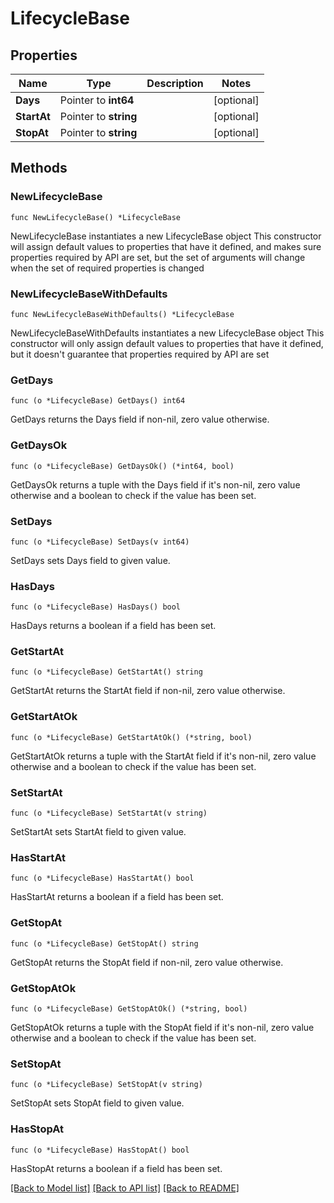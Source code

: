 # LifecycleBase

## Properties

Name | Type | Description | Notes
------------ | ------------- | ------------- | -------------
**Days** | Pointer to **int64** |  | [optional] 
**StartAt** | Pointer to **string** |  | [optional] 
**StopAt** | Pointer to **string** |  | [optional] 

## Methods

### NewLifecycleBase

`func NewLifecycleBase() *LifecycleBase`

NewLifecycleBase instantiates a new LifecycleBase object
This constructor will assign default values to properties that have it defined,
and makes sure properties required by API are set, but the set of arguments
will change when the set of required properties is changed

### NewLifecycleBaseWithDefaults

`func NewLifecycleBaseWithDefaults() *LifecycleBase`

NewLifecycleBaseWithDefaults instantiates a new LifecycleBase object
This constructor will only assign default values to properties that have it defined,
but it doesn't guarantee that properties required by API are set

### GetDays

`func (o *LifecycleBase) GetDays() int64`

GetDays returns the Days field if non-nil, zero value otherwise.

### GetDaysOk

`func (o *LifecycleBase) GetDaysOk() (*int64, bool)`

GetDaysOk returns a tuple with the Days field if it's non-nil, zero value otherwise
and a boolean to check if the value has been set.

### SetDays

`func (o *LifecycleBase) SetDays(v int64)`

SetDays sets Days field to given value.

### HasDays

`func (o *LifecycleBase) HasDays() bool`

HasDays returns a boolean if a field has been set.

### GetStartAt

`func (o *LifecycleBase) GetStartAt() string`

GetStartAt returns the StartAt field if non-nil, zero value otherwise.

### GetStartAtOk

`func (o *LifecycleBase) GetStartAtOk() (*string, bool)`

GetStartAtOk returns a tuple with the StartAt field if it's non-nil, zero value otherwise
and a boolean to check if the value has been set.

### SetStartAt

`func (o *LifecycleBase) SetStartAt(v string)`

SetStartAt sets StartAt field to given value.

### HasStartAt

`func (o *LifecycleBase) HasStartAt() bool`

HasStartAt returns a boolean if a field has been set.

### GetStopAt

`func (o *LifecycleBase) GetStopAt() string`

GetStopAt returns the StopAt field if non-nil, zero value otherwise.

### GetStopAtOk

`func (o *LifecycleBase) GetStopAtOk() (*string, bool)`

GetStopAtOk returns a tuple with the StopAt field if it's non-nil, zero value otherwise
and a boolean to check if the value has been set.

### SetStopAt

`func (o *LifecycleBase) SetStopAt(v string)`

SetStopAt sets StopAt field to given value.

### HasStopAt

`func (o *LifecycleBase) HasStopAt() bool`

HasStopAt returns a boolean if a field has been set.


[[Back to Model list]](../README.md#documentation-for-models) [[Back to API list]](../README.md#documentation-for-api-endpoints) [[Back to README]](../README.md)


